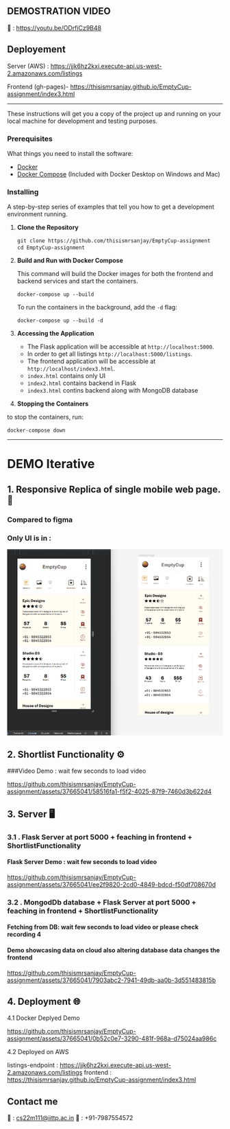 ## DEMOSTRATION  VIDEO 

🎥 :  https://youtu.be/ODrfiCz9B48



## Deployement 

Server  (AWS)  : https://jjk6hz2kxi.execute-api.us-west-2.amazonaws.com/listings

Frontend (gh-pages)- https://thisismrsanjay.github.io/EmptyCup-assignment/index3.html 

<hr>


These instructions will get you a copy of the project up and running on your local machine for development and testing purposes.

### Prerequisites

What things you need to install the software:

- [Docker](https://www.docker.com/get-started)
- [Docker Compose](https://docs.docker.com/compose/install/) (Included with Docker Desktop on Windows and Mac)

### Installing

A step-by-step series of examples that tell you how to get a development environment running.

1. **Clone the Repository**

    ```
    git clone https://github.com/thisismrsanjay/EmptyCup-assignment
    cd EmptyCup-assignment
    ```

2. **Build and Run with Docker Compose**

    This command will build the Docker images for both the frontend and backend services and start the containers.

    ```
    docker-compose up --build
    ```

    To run the containers in the background, add the `-d` flag:

    ```
    docker-compose up --build -d
    ```

3. **Accessing the Application**

    - The Flask application will be accessible at `http://localhost:5000`.
    - In order to get all listings `http://localhost:5000/listings`.
    - The frontend application will be accessible at `http://localhost/index3.html`.
    -  `index.html` contains only UI
    - `index2.html` contains backend in Flask
    - `index3.html` contins backend along with MongoDB database 

4. **Stopping the Containers**

to stop the containers, run:
```
docker-compose down
```

<hr/>


# DEMO Iterative 




## 1.  Responsive Replica of  single mobile web page. 📲
### Compared to figma 
### Only UI is in : 
<img src="./first.png" >

## 2.   Shortlist Functionality ⚙️
###Video Demo : wait few seconds to load video



https://github.com/thisismrsanjay/EmptyCup-assignment/assets/37665041/58516fa1-f5f2-4025-87f9-7460d3b622d4


## 3.  Server 🖥️

### 3.1 .  Flask Server  at port 5000  + feaching in frontend + ShortlistFunctionality 
#### Flask Server Demo : wait few seconds to load video



https://github.com/thisismrsanjay/EmptyCup-assignment/assets/37665041/ee2f9820-2cd0-4849-bdcd-f50df708670d


 
### 3.2 .  MongodDb database + Flask Server  at port 5000  + feaching in frontend + ShortlistFunctionality 
#### Fetching from DB: wait few seconds to load video or please check recording 4
#### Demo showcasing data on cloud also altering database data changes the frontend 


https://github.com/thisismrsanjay/EmptyCup-assignment/assets/37665041/7903abc2-7941-49db-aa0b-3d551483815b


## 4. Deployment 🌐

4.1 Docker Deplyed Demo




https://github.com/thisismrsanjay/EmptyCup-assignment/assets/37665041/0b52c0e7-3290-481f-968a-d75024aa986c

4.2 Deployed on AWS 

listings-endpoint : https://jjk6hz2kxi.execute-api.us-west-2.amazonaws.com/listings
frontend  : https://thisismrsanjay.github.io/EmptyCup-assignment/index3.html 

## Contact me 

📧 :  cs22m111@iittp.ac.in
📱 :  +91-7987554572